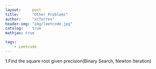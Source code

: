```yaml
---
layout:     post
title:      "Other Problems"
author:     "xcTorres"
header-img: "img/leetcode.jpg"
catalog:    true
mathjax: true

tags:
    - Leetcode
---    
```


1.Find the square root given precision(Binary Search, Newton Iteration)  



                                                                      